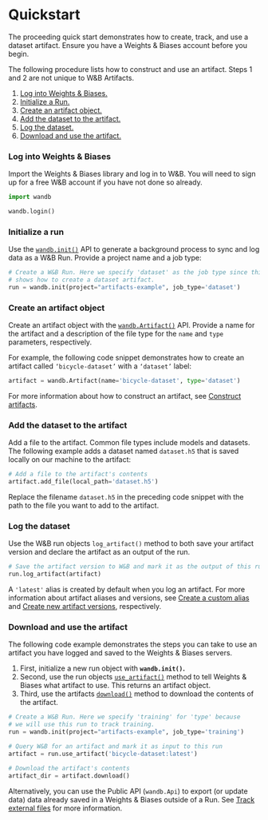 # Quickstart

The proceeding quick start demonstrates how to create, track, and use a dataset artifact. Ensure you have a Weights & Biases account before you begin.&#x20;

The following procedure lists how to construct and use an artifact. Steps 1 and 2 are not unique to W&B Artifacts.

1. [Log into Weights & Biases.](quickstart.md#log-into-weights-and-biases)
2. [Initialize a Run.](quickstart.md#initialize)
3. [Create an artifact object.](quickstart.md#create-an-artifact-object)
4. [Add the dataset to the artifact.](quickstart.md#add-a-file)
5. [Log the dataset.](quickstart.md#log-the-file)
6. [Download and use the artifact.](quickstart.md#download-and-use-the-artifact)

### Log into Weights & Biases

Import the Weights & Biases library and log in to W&B. You will need to sign up for a free W&B account if you have not done so already.

```python
import wandb

wandb.login()
```

### Initialize a run

Use the [`wandb.init()`](https://docs.wandb.ai/ref/python/init) API to generate a background process to sync and log data as a W&B Run. Provide a project name and a job type:

```python
# Create a W&B Run. Here we specify 'dataset' as the job type since this example
# shows how to create a dataset artifact.
run = wandb.init(project="artifacts-example", job_type='dataset')
```

### Create an artifact object

Create an artifact object with the [`wandb.Artifact()`](https://docs.wandb.ai/ref/python/artifact) API. Provide a name for the artifact and a description of the file type for the `name` and `type` parameters, respectively.

For example, the following code snippet demonstrates how to create an artifact called `‘bicycle-dataset’` with a `‘dataset’` label:

```python
artifact = wandb.Artifact(name='bicycle-dataset', type='dataset')
```

For more information about how to construct an artifact, see [Construct artifacts](https://docs.wandb.ai/guides/artifacts/construct-an-artifact).

### Add the dataset to the artifact

Add a file to the artifact. Common file types include models and datasets. The following example adds a dataset named `dataset.h5` that is saved locally on our machine to the artifact:

```python
# Add a file to the artifact's contents
artifact.add_file(local_path='dataset.h5')
```

Replace the filename `dataset.h5` in the preceding code snippet with the path to the file you want to add to the artifact.

### Log the dataset

Use the W&B run objects `log_artifact()` method to both save your artifact version and declare the artifact as an output of the run.

```python
# Save the artifact version to W&B and mark it as the output of this run
run.log_artifact(artifact)
```

A `'latest'` alias is created by default when you log an artifact. For more information about artifact aliases and versions, see [Create a custom alias](https://docs.wandb.ai/guides/artifacts/create-a-custom-alias) and [Create new artifact versions](https://docs.wandb.ai/guides/artifacts/create-a-new-artifact-version), respectively.

### Download and use the artifact

The following code example demonstrates the steps you can take to use an artifact you have logged and saved to the Weights & Biases servers.

1. First, initialize a new run object with **`wandb.init()`.**
2. Second, use the run objects [`use_artifact()`](https://docs.wandb.ai/ref/python/run#use\_artifact) method to tell Weights & Biases what artifact to use. This returns an artifact object.
3. Third, use the artifacts [`download()`](https://docs.wandb.ai/ref/python/artifact#download) method to download the contents of the artifact.

```python
# Create a W&B Run. Here we specify 'training' for 'type' because
# we will use this run to track training.
run = wandb.init(project="artifacts-example", job_type='training')

# Query W&B for an artifact and mark it as input to this run
artifact = run.use_artifact('bicycle-dataset:latest')

# Download the artifact's contents
artifact_dir = artifact.download()
```

Alternatively, you can use the Public API (`wandb.Api`) to export (or update data) data already saved in a Weights & Biases outside of a Run. See [Track external files](https://docs.wandb.ai/guides/artifacts/track-external-files) for more information.
